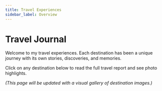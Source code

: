 ```yaml
---
title: Travel Experiences
sidebar_label: Overview
---
```


# Travel Journal

Welcome to my travel experiences. Each destination has been a unique journey with its own stories, discoveries, and memories.

Click on any destination below to read the full travel report and see photo highlights.

*(This page will be updated with a visual gallery of destination images.)* 